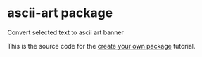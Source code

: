 # ascii-art package

Convert selected text to ascii art banner

This is the source code for the [create your own package](https://atom.io/docs/latest/hacking-atom-package-modifying-text) tutorial.
